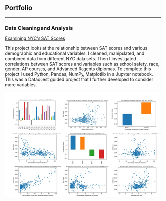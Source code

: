 ## Portfolio

---

### Data Cleaning and Analysis

<a href="https://github.com/dlhaar/NYC-SAT/blob/main/NYC-SAT.ipynb" target="_blank">Examining NYC's SAT Scores</a>

This project looks at the relationship between SAT scores and various demographic and educational variables. I cleaned, manipulated, and combined data from different NYC data sets. Then I investigated correlations between SAT scores and variables such as school safety, race, gender, AP courses, and Advanced Regents diplomas. To complete this project I used Python, Pandas, NumPy, Matplotlib in a Jupyter notebook. This was a Dataquest guided project that I further developed to consider more variables.


<img src="images/NYC-thumbnail.png?raw=true"/>
<!--
---

### Tableau
Exploring DIVVY by income and zip code
<p><a href="https://public.tableau.com/views/divvy-income/Sheet2?:language=en&:display_count=y&publish=yes&:origin=viz_share_link" target="_blank">(In progress)</a></p>

---
-->
